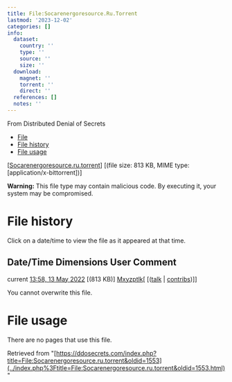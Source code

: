 ```yaml
---
title: File:Socarenergoresource.Ru.Torrent
lastmod: '2023-12-02'
categories: []
info:
  dataset:
    country: ''
    type: ''
    source: ''
    size: ''
  download:
    magnet: ''
    torrent: ''
    direct: ''
  references: []
  notes: ''
---
```




From Distributed Denial of Secrets

- [File](./File:Socarenergoresource.ru.torrent.html#file)
- [File
history](./File:Socarenergoresource.ru.torrent.html#filehistory)
- [File usage](./File:Socarenergoresource.ru.torrent.html#filelinks)

[[Socarenergoresource.ru.torrent](../images/e/e0/Socarenergoresource.ru.torrent "Socarenergoresource.ru.torrent")]
‎[(file size: 813 KB, MIME type:
[application/x-bittorrent])]

**Warning:** This file type may contain malicious code. By executing it,
your system may be compromised.

# File history

Click on a date/time to view the file as it appeared at that time.

Date/Time Dimensions User Comment
---
current [13:58, 13 May 2022](../images/e/e0/Socarenergoresource.ru.torrent) [(813 KB)] [Mxyzptlk](../index.php%3Ftitle=User:Mxyzptlk&action=edit&redlink=1.html "User:Mxyzptlk (page does not exist)")[ [([talk](../index.php%3Ftitle=User_talk:Mxyzptlk&action=edit&redlink=1.html "User talk:Mxyzptlk (page does not exist)") | [contribs](./Special:Contributions/Mxyzptlk.html "Special:Contributions/Mxyzptlk"))]]

You cannot overwrite this file.

# File usage

There are no pages that use this file.

Retrieved from
"[https://ddosecrets.com/index.php?title=File:Socarenergoresource.ru.torrent&oldid=1553](../index.php%3Ftitle=File:Socarenergoresource.ru.torrent&oldid=1553.html)"

